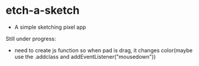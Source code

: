 # etch-a-sketch
- A simple sketching pixel app

Still under progress:
- need to create js function so when pad is drag, it changes color(maybe use the .addclass and addEventListener("mousedown"))